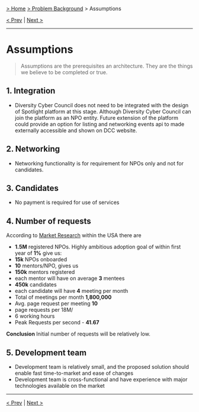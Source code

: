 [> Home](../README.md)  [> Problem Background](README.md) > Assumptions

[< Prev](1.5.Constraints.md)  |  [Next >](1.7.RAID.md)

---

# Assumptions

> Assumptions are the prerequisites an architecture. They are the things we believe to be completed or true.

## 1. Integration

* Diversity Cyber Council does not need to be integrated with the design of Spotlight platform at this stage.
  Although Diversity Cyber Council can join the platform as an NPO entity. Future extension of the platform could provide an option for listing and networking events api to made externally accessible and shown on DCC website.

## 2. Networking

* Networking functionality is for requirement for NPOs only and not for candidates.

## 3. Candidates

* No payment is required for use of services

## 4. Number of requests

According to [Market Research](1.8.MarketReserch.md) within the USA there are 
* **1.5M** registered NPOs.
Highly ambitious adoption goal of within first year of **1%** give us:
* **15k** NPOs onboarded
* **10** mentors/NPO, gives us
* **150k** mentors registered
* each mentor will have on average **3** mentees
* **450k** candidates
* each candidate will have **4** meeting per month 
* Total of meetings per month **1,800,000**
* Avg. page request per meeting	**10**
* page requests per 18M/
* 6 working hours 
* Peak Requests per second - **41.67**

**Conclusion** Initial number of requests will be relatively low.


## 5. Development team

* Development team is relatively small, and the proposed solution should enable fast time-to-market and ease of changes
* Development team is cross-functional and have experience with major technologies available on the market


---

[< Prev](1.5.Constraints.md)  |  [Next >](1.7.RAID.md)
